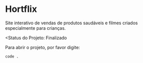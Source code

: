 # Hortflix
Site interativo de vendas de produtos saudáveis e filmes criados especialmente para crianças.

<Status do Projeto: Finalizado

Para abrir o projeto, por favor digite:

```
code .
```
